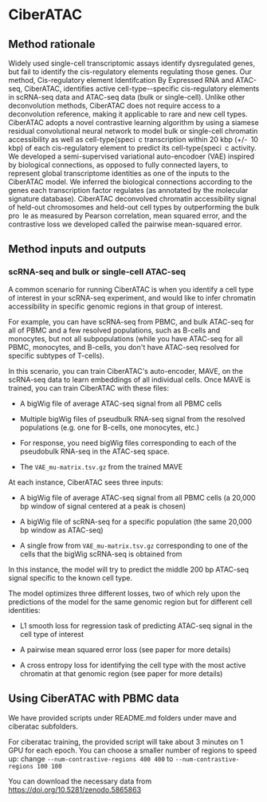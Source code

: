 # CiberATAC

## Method rationale

Widely used single-cell transcriptomic assays identify dysregulated genes, but fail to identify the
cis-regulatory elements regulating those genes. Our method, Cis-regulatory element Identifcation
By Expressed RNA and ATAC-seq, CiberATAC, identifies active cell-type--specific cis-regulatory
elements in scRNA-seq data and ATAC-seq data (bulk or single-cell). Unlike other deconvolution
methods, CiberATAC does not require access to a deconvolution reference, making it applicable to
rare and new cell types. CiberATAC adopts a novel contrastive learning algorithm by using a siamese
residual convolutional neural network to model bulk or single-cell chromatin accessibility as well as
cell-type{speci c transcription within 20 kbp (+/- 10 kbp) of each cis-regulatory element to predict its
cell-type{speci c activity. We developed a semi-supervised variational auto-encodoer (VAE) inspired
by biological connections, as opposed to fully connected layers, to represent global transcriptome
identities as one of the inputs to the CiberATAC model. We inferred the biological connections
according to the genes each transcription factor regulates (as annotated by the molecular signature
database). CiberATAC deconvolved chromatin accessibility signal of held-out chromosomes and
held-out cell types by outperforming the bulk pro le as measured by Pearson correlation, mean
squared error, and the contrastive loss we developed called the pairwise mean-squared error.


## Method inputs and outputs

### scRNA-seq and bulk or single-cell ATAC-seq

A common scenario for running CiberATAC is when you identify a cell type of interest in your scRNA-seq experiment, and would like to infer chromatin accessibility in specific genomic regions in that group of interest.

For example, you can have scRNA-seq from PBMC, and bulk ATAC-seq for all of PBMC and a few resolved populations, such as B-cells and monocytes, but not all subpopulations (while you have ATAC-seq for all PBMC, monocytes, and B-cells, you don't have ATAC-seq resolved for specific subtypes of T-cells).

In this scenario, you can train CiberATAC's auto-encoder, MAVE, on the scRNA-seq data to learn embeddings of all individual cells.
Once MAVE is trained, you can train CiberATAC with these files:

* A bigWig file of average ATAC-seq signal from all PBMC cells

* Multiple bigWig files of pseudbulk RNA-seq signal from the resolved populations (e.g. one for B-cells, one monocytes, etc.)

* For response, you need bigWig files corresponding to each of the pseudobulk RNA-seq in the ATAC-seq space.

* The `VAE_mu-matrix.tsv.gz` from the trained MAVE


At each instance, CiberATAC sees three inputs:

* A bigWig file of average ATAC-seq signal from all PBMC cells (a 20,000 bp window of signal centered at a peak is chosen)

* A bigWig file of scRNA-seq for a specific population (the same 20,000 bp window as ATAC-seq)

* A single frow from `VAE_mu-matrix.tsv.gz` corresponding to one of the cells that the bigWig scRNA-seq is obtained from

In this instance, the model will try to predict the middle 200 bp ATAC-seq signal specific to the known cell type.

The model optimizes three different losses, two of which rely upon the predictions of the model for the same genomic region but for different cell identities:

* L1 smooth loss for regression task of predicting ATAC-seq signal in the cell type of interest

* A pairwise mean squared error loss (see paper for more details)

* A cross entropy loss for identifying the cell type with the most active chromatin at that genomic region (see paper for more details)


## Using CiberATAC with PBMC data

We have provided scripts under README.md folders under mave and ciberatac subfolders.

For ciberatac training, the provided script will take about 3 minutes on 1 GPU for each epoch.
You can choose a smaller number of regions to speed up: change `--num-contrastive-regions 400 400` to `--num-contrastive-regions 100 100`

You can download the necessary data from https://doi.org/10.5281/zenodo.5865863
